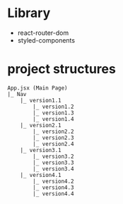 # Library
- react-router-dom
- styled-components

# project structures
```
App.jsx (Main Page)
|_ Nav
    |_ version1.1
        |_ version1.2
        |_ version1.3
        |_ version1.4
    |_ version2.1
        |_ version2.2
        |_ version2.3
        |_ version2.4
    |_ version3.1
        |_ version3.2
        |_ version3.3
        |_ version3.4
    |_ version4.1
        |_ version4.2
        |_ version4.3
        |_ version4.4
```
